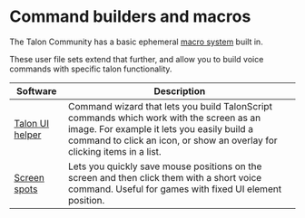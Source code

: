 # Command builders and macros

The Talon Community has a basic ephemeral [macro system](/docs/Basic%20Usage/Command%20Mode/text-shortcuts.md#macro-recorder) built in.

These user file sets extend that further, and allow you to build voice commands with specific talon functionality. 

| Software                                                        | Description                                                                                                                                                                                                       |
| --------------------------------------------------------------- | ----------------------------------------------------------------------------------------------------------------------------------------------------------------------------------------------------------------- |
| [Talon UI helper](https://github.com/splondike/talon_ui_helper) | Command wizard that lets you build TalonScript commands which work with the screen as an image. For example it lets you easily build a command to click an icon, or show an overlay for clicking items in a list. |
| [Screen spots](https://github.com/AndrewDant/screen-spots)      | Lets you quickly save mouse positions on the screen and then click them with a short voice command. Useful for games with fixed UI element position.                                                              |


